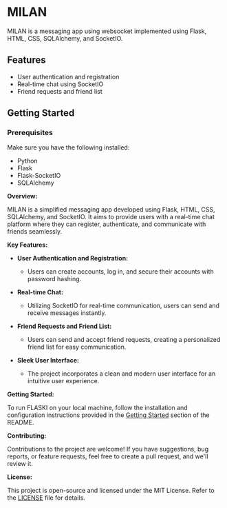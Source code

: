 # MILAN

MILAN is a messaging app using websocket implemented using Flask, HTML, CSS, SQLAlchemy, and SocketIO.

## Features

- User authentication and registration
- Real-time chat using SocketIO
- Friend requests and friend list

## Getting Started

### Prerequisites

Make sure you have the following installed:

- Python
- Flask
- Flask-SocketIO
- SQLAlchemy


**Overview:**

MILAN is a simplified messaging app developed using Flask, HTML, CSS, SQLAlchemy, and SocketIO. It aims to provide users with a real-time chat platform where they can register, authenticate, and communicate with friends seamlessly.

**Key Features:**

- **User Authentication and Registration:**
  - Users can create accounts, log in, and secure their accounts with password hashing.

- **Real-time Chat:**
  - Utilizing SocketIO for real-time communication, users can send and receive messages instantly.

- **Friend Requests and Friend List:**
  - Users can send and accept friend requests, creating a personalized friend list for easy communication.

- **Sleek User Interface:**
  - The project incorporates a clean and modern user interface for an intuitive user experience.

**Getting Started:**

To run FLASKI on your local machine, follow the installation and configuration instructions provided in the [Getting Started](#getting-started) section of the README.

**Contributing:**

Contributions to the project are welcome! If you have suggestions, bug reports, or feature requests, feel free to create a pull request, and we'll review it.

**License:**

This project is open-source and licensed under the MIT License. Refer to the [LICENSE](LICENSE) file for details.
